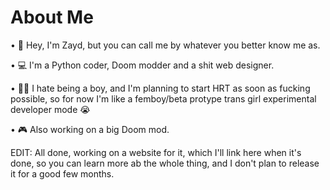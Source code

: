# About Me

• 👋 Hey, I'm Zayd, but you can call me by whatever you better know me as.

• 💻 I'm a Python coder, Doom modder and a shit web designer.

• 🏳️‍⚧ I hate being a boy, and I'm planning to start HRT as soon as fucking possible, so for now I'm like a femboy/beta protype trans girl experimental developer mode :sob:

• 🎮 Also working on a big Doom mod.

EDIT: All done, working on a website for it, which I'll link here when it's done, so you can learn more ab the whole thing, and I don't plan to release it for a good few months.
